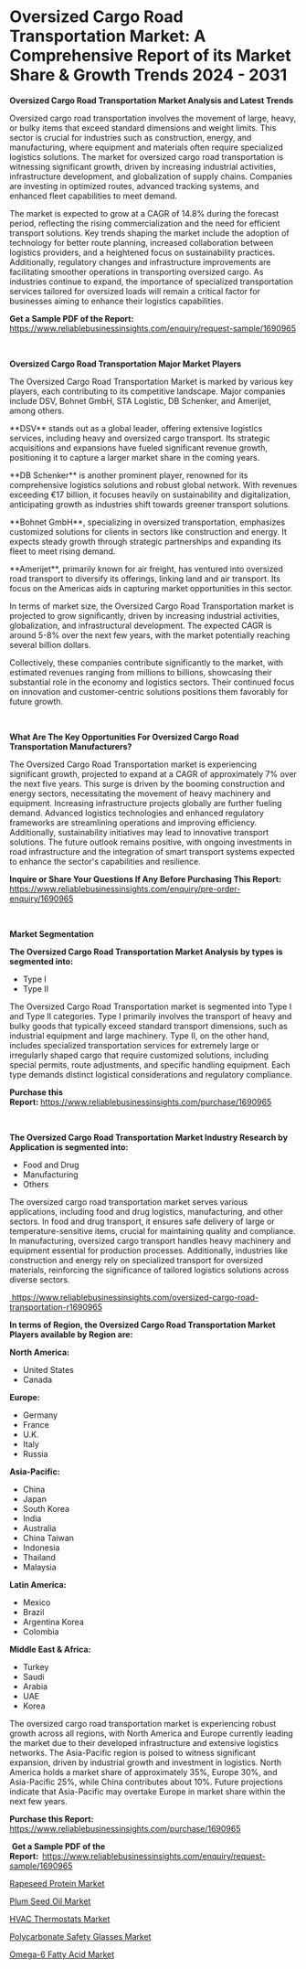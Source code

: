 <p><h1>Oversized Cargo Road Transportation Market: A Comprehensive Report of its Market Share & Growth Trends 2024 - 2031</h1></p><p><strong>Oversized Cargo Road Transportation Market Analysis and Latest Trends</strong></p>
<p><p>Oversized cargo road transportation involves the movement of large, heavy, or bulky items that exceed standard dimensions and weight limits. This sector is crucial for industries such as construction, energy, and manufacturing, where equipment and materials often require specialized logistics solutions. The market for oversized cargo road transportation is witnessing significant growth, driven by increasing industrial activities, infrastructure development, and globalization of supply chains. Companies are investing in optimized routes, advanced tracking systems, and enhanced fleet capabilities to meet demand.</p><p>The market is expected to grow at a CAGR of 14.8% during the forecast period, reflecting the rising commercialization and the need for efficient transport solutions. Key trends shaping the market include the adoption of technology for better route planning, increased collaboration between logistics providers, and a heightened focus on sustainability practices. Additionally, regulatory changes and infrastructure improvements are facilitating smoother operations in transporting oversized cargo. As industries continue to expand, the importance of specialized transportation services tailored for oversized loads will remain a critical factor for businesses aiming to enhance their logistics capabilities.</p></p>
<p><strong>Get a Sample PDF of the Report:&nbsp;</strong> <a href="https://www.reliablebusinessinsights.com/enquiry/request-sample/1690965?utm_campaign=1091&utm_medium=2&utm_source=Github&utm_content=ia&utm_term=17102024&utm_id=oversized-cargo-road-transportation">https://www.reliablebusinessinsights.com/enquiry/request-sample/1690965</a></p>
<p>&nbsp;</p>
<p><strong>Oversized Cargo Road Transportation Major Market Players</strong></p>
<p><p>The Oversized Cargo Road Transportation Market is marked by various key players, each contributing to its competitive landscape. Major companies include DSV, Bohnet GmbH, STA Logistic, DB Schenker, and Amerijet, among others.</p><p>**DSV** stands out as a global leader, offering extensive logistics services, including heavy and oversized cargo transport. Its strategic acquisitions and expansions have fueled significant revenue growth, positioning it to capture a larger market share in the coming years.</p><p>**DB Schenker** is another prominent player, renowned for its comprehensive logistics solutions and robust global network. With revenues exceeding €17 billion, it focuses heavily on sustainability and digitalization, anticipating growth as industries shift towards greener transport solutions.</p><p>**Bohnet GmbH**, specializing in oversized transportation, emphasizes customized solutions for clients in sectors like construction and energy. It expects steady growth through strategic partnerships and expanding its fleet to meet rising demand.</p><p>**Amerijet**, primarily known for air freight, has ventured into oversized road transport to diversify its offerings, linking land and air transport. Its focus on the Americas aids in capturing market opportunities in this sector.</p><p>In terms of market size, the Oversized Cargo Road Transportation market is projected to grow significantly, driven by increasing industrial activities, globalization, and infrastructural development. The expected CAGR is around 5-8% over the next few years, with the market potentially reaching several billion dollars.</p><p>Collectively, these companies contribute significantly to the market, with estimated revenues ranging from millions to billions, showcasing their substantial role in the economy and logistics sectors. Their continued focus on innovation and customer-centric solutions positions them favorably for future growth.</p></p>
<p>&nbsp;</p>
<p><strong>What Are The Key Opportunities For Oversized Cargo Road Transportation Manufacturers?</strong></p>
<p><p>The Oversized Cargo Road Transportation market is experiencing significant growth, projected to expand at a CAGR of approximately 7% over the next five years. This surge is driven by the booming construction and energy sectors, necessitating the movement of heavy machinery and equipment. Increasing infrastructure projects globally are further fueling demand. Advanced logistics technologies and enhanced regulatory frameworks are streamlining operations and improving efficiency. Additionally, sustainability initiatives may lead to innovative transport solutions. The future outlook remains positive, with ongoing investments in road infrastructure and the integration of smart transport systems expected to enhance the sector's capabilities and resilience.</p></p>
<p><strong>Inquire or Share Your Questions If Any Before Purchasing This Report:</strong> <a href="https://www.reliablebusinessinsights.com/enquiry/pre-order-enquiry/1690965?utm_campaign=1091&utm_medium=2&utm_source=Github&utm_content=ia&utm_term=17102024&utm_id=oversized-cargo-road-transportation">https://www.reliablebusinessinsights.com/enquiry/pre-order-enquiry/1690965</a></p>
<p>&nbsp;</p>
<p><strong>Market Segmentation</strong></p>
<p><strong>The Oversized Cargo Road Transportation Market Analysis by types is segmented into:</strong></p>
<p><ul><li>Type I</li><li>Type II</li></ul></p>
<p><p>The Oversized Cargo Road Transportation market is segmented into Type I and Type II categories. Type I primarily involves the transport of heavy and bulky goods that typically exceed standard transport dimensions, such as industrial equipment and large machinery. Type II, on the other hand, includes specialized transportation services for extremely large or irregularly shaped cargo that require customized solutions, including special permits, route adjustments, and specific handling equipment. Each type demands distinct logistical considerations and regulatory compliance.</p></p>
<p><strong>Purchase this Report:&nbsp;</strong><a href="https://www.reliablebusinessinsights.com/purchase/1690965?utm_campaign=1091&utm_medium=2&utm_source=Github&utm_content=ia&utm_term=17102024&utm_id=oversized-cargo-road-transportation">https://www.reliablebusinessinsights.com/purchase/1690965</a></p>
<p>&nbsp;</p>
<p><strong>The Oversized Cargo Road Transportation Market Industry Research by Application is segmented into:</strong></p>
<p><ul><li>Food and Drug</li><li>Manufacturing</li><li>Others</li></ul></p>
<p><p>The oversized cargo road transportation market serves various applications, including food and drug logistics, manufacturing, and other sectors. In food and drug transport, it ensures safe delivery of large or temperature-sensitive items, crucial for maintaining quality and compliance. In manufacturing, oversized cargo transport handles heavy machinery and equipment essential for production processes. Additionally, industries like construction and energy rely on specialized transport for oversized materials, reinforcing the significance of tailored logistics solutions across diverse sectors.</p></p>
<p><a href="https://www.reliablebusinessinsights.com/oversized-cargo-road-transportation-r1690965?utm_campaign=1091&utm_medium=2&utm_source=Github&utm_content=ia&utm_term=17102024&utm_id=oversized-cargo-road-transportation">&nbsp;https://www.reliablebusinessinsights.com/oversized-cargo-road-transportation-r1690965</a></p>
<p><strong>In terms of Region, the Oversized Cargo Road Transportation Market Players available by Region are:</strong></p>
<p>
    <p> <strong> North America: </strong>
        <ul>
            <li>United States</li>
            <li>Canada</li>
        </ul>
        </p> 
    <p> <strong> Europe: </strong>
        <ul>
            <li>Germany</li>
            <li>France</li>
            <li>U.K.</li>
            <li>Italy</li>
            <li>Russia</li>
        </ul>
        </p> 
    <p> <strong> Asia-Pacific: </strong>
        <ul>
            <li>China</li>
            <li>Japan</li>
            <li>South Korea</li>
            <li>India</li>
            <li>Australia</li>
            <li>China Taiwan</li>
            <li>Indonesia</li>
            <li>Thailand</li>
            <li>Malaysia</li>
        </ul>
        </p> 
    <p> <strong> Latin America: </strong>
        <ul>
            <li>Mexico</li>
            <li>Brazil</li>
            <li>Argentina Korea</li>
            <li>Colombia</li>
        </ul>
        </p> 
    <p> <strong> Middle East & Africa: </strong>
        <ul>
            <li>Turkey</li>
            <li>Saudi</li>
            <li>Arabia</li>
            <li>UAE</li>
            <li>Korea</li>
        </ul>
    </p>
    </p>
<p><p>The oversized cargo road transportation market is experiencing robust growth across all regions, with North America and Europe currently leading the market due to their developed infrastructure and extensive logistics networks. The Asia-Pacific region is poised to witness significant expansion, driven by industrial growth and investment in logistics. North America holds a market share of approximately 35%, Europe 30%, and Asia-Pacific 25%, while China contributes about 10%. Future projections indicate that Asia-Pacific may overtake Europe in market share within the next few years.</p></p>
<p><strong>Purchase this Report: </strong><a href="https://www.reliablebusinessinsights.com/purchase/1690965?utm_campaign=1091&utm_medium=2&utm_source=Github&utm_content=ia&utm_term=17102024&utm_id=oversized-cargo-road-transportation">https://www.reliablebusinessinsights.com/purchase/1690965</a></p>
<p>&nbsp;<strong>Get a Sample PDF of the Report:&nbsp;&nbsp;</strong><a href="https://www.reliablebusinessinsights.com/enquiry/request-sample/1690965?utm_campaign=1091&utm_medium=2&utm_source=Github&utm_content=ia&utm_term=17102024&utm_id=oversized-cargo-road-transportation">https://www.reliablebusinessinsights.com/enquiry/request-sample/1690965</a></p>
<p><strong></strong></p>
<p><p><a href="https://github.com/whitbyuhringenn/Market-Research-Report-List-1/blob/main/rapeseed-protein-market.md?utm_campaign=1091&utm_medium=2&utm_source=Github&utm_content=ia&utm_term=17102024&utm_id=oversized-cargo-road-transportation">Rapeseed Protein Market</a></p><p><a href="https://www.linkedin.com/pulse/future-trends-global-plum-seed-oil-market-insights-analysis-cy8ec?utm_campaign=1091&utm_medium=2&utm_source=Github&utm_content=ia&utm_term=17102024&utm_id=oversized-cargo-road-transportation">Plum Seed Oil Market</a></p><p><a href="https://issuu.com/reportprime-2/docs/hvac-thermostats-market-size-2030.p_2065e15539bb65?utm_campaign=1091&utm_medium=2&utm_source=Github&utm_content=ia&utm_term=17102024&utm_id=oversized-cargo-road-transportation">HVAC Thermostats Market</a></p><p><a href="https://www.linkedin.com/pulse/polycarbonate-safety-glasses-market-innovations-trends-comprehensive-bishc?utm_campaign=1091&utm_medium=2&utm_source=Github&utm_content=ia&utm_term=17102024&utm_id=oversized-cargo-road-transportation">Polycarbonate Safety Glasses Market</a></p><p><a href="https://github.com/kyleetroxilbu/Market-Research-Report-List-1/blob/main/omega-6-fatty-acid-market.md?utm_campaign=1091&utm_medium=2&utm_source=Github&utm_content=ia&utm_term=17102024&utm_id=oversized-cargo-road-transportation">Omega-6 Fatty Acid Market</a></p></p>